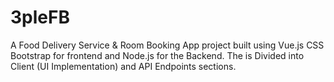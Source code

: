 # 3pleFB
A Food Delivery Service &amp; Room Booking App project built using Vue.js CSS Bootstrap for frontend and Node.js for the Backend. The is Divided into Client (UI Implementation) and API Endpoints sections.
